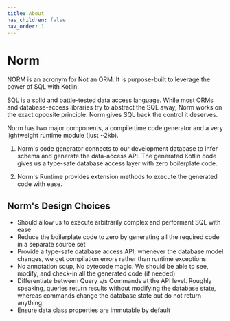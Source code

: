 ```yaml
---
title: About
has_children: false
nav_order: 1
---
```


# Norm

NORM is an acronym for Not an ORM. It is purpose-built to leverage the power of SQL with Kotlin. 

SQL is a solid and battle-tested data access language.  While most ORMs and database-access libraries try 
to abstract the SQL away, Norm works on the exact opposite principle. Norm gives SQL back the control it deserves. 

Norm has two major components, a compile time code generator and a very lightweight runtime module (just ~2kb). 

1. Norm's code generator connects to our development database to infer schema and generate the data-access API. 
The generated Kotlin code gives us a type-safe database access layer with zero boilerplate code. 

2. Norm's Runtime provides extension methods to execute the generated code with ease. 


## Norm's Design Choices

- Should allow us to execute arbitrarily complex and performant SQL with ease
- Reduce the boilerplate code to zero by generating all the required code in a separate source set
- Provide a type-safe database access API; whenever the database model changes, we get compilation errors rather than runtime exceptions
- No annotation soup, No bytecode magic. We should be able to see, modify, and check-in all the generated code (if needed)
- Differentiate between Query v/s Commands at the API level. Roughly speaking, queries return results without modifying the database state, whereas commands change the database state but do not return anything.
- Ensure data class properties are immutable by default
